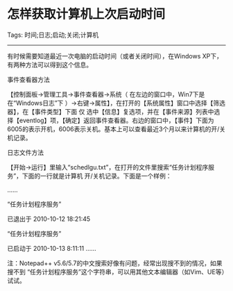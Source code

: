 # 怎样获取计算机上次启动时间
Tags: 时间;日志;启动;关闭;计算机

------

有时候需要知道最近一次电脑的启动时间（或者关闭时间），在Windows XP下，有两种方法可以得到这个信息。

 事件查看器方法 

【控制面板->管理工具->事件查看器->系统（ 在左边的窗口中，Win7下是在“Windows日志”下 ）->右键->属性】，在打开的【系统属性】窗口中选择【筛选器】，在【事件类型】下面 仅 选中【信息】复选项，并在【事件来源】列表中选择【eventlog】项，【确定】返回事件查看器。右边的窗口中，【事件】下面为6005的表示开机，6006表示关机。基本上可以查看最近3个月以来计算机的开/关机记录。 

 日志文件方法 

【开始->运行】里输入“schedlgu.txt”，在打开的文件里搜索“任务计划程序服务”，下面的一行就是计算机 开/关机记录。下面是一个样例： 
 
 …… 

 “任务计划程序服务” 

  已退出于 2010-10-12 18:21:45 

 “任务计划程序服务” 

  已启动于 2010-10-13 8:11:11 
…… 
 
注：Notepad++ v5.6/5.7的中文搜索好像有问题，经常出现搜不到的情况，如果搜不到 “任务计划程序服务”这个字符串，可以用其他文本编辑器（如Vim、UE等）试试。